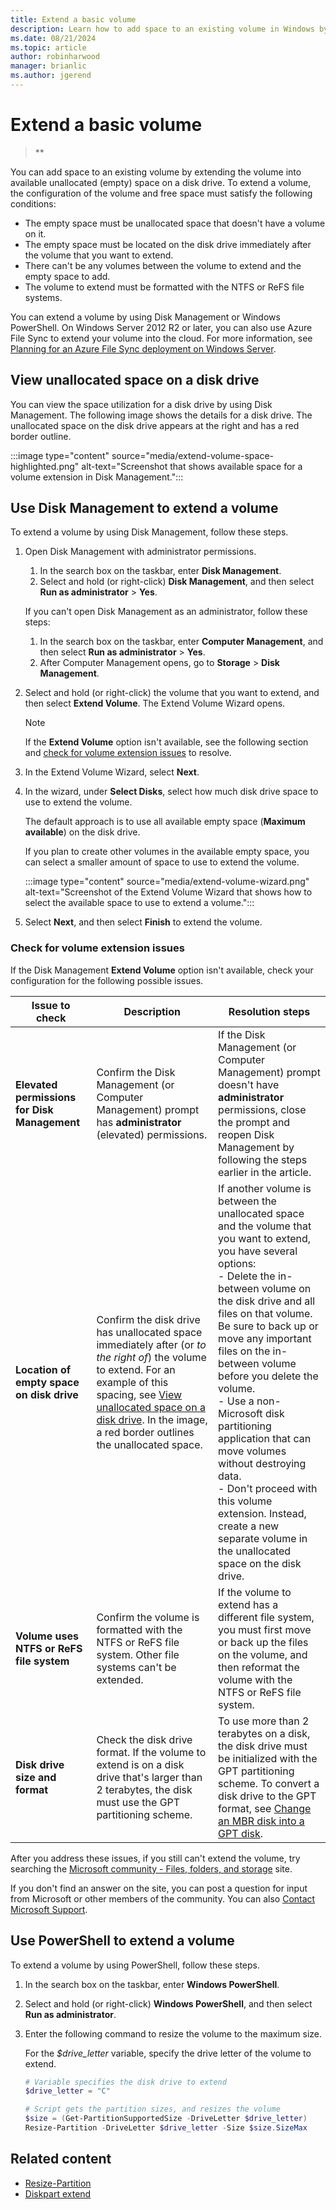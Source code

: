 ```yaml
---
title: Extend a basic volume
description: Learn how to add space to an existing volume in Windows by extending the volume into available unallocated (empty) space on a disk drive.
ms.date: 08/21/2024
ms.topic: article
author: robinharwood
manager: brianlic
ms.author: jgerend
---
```


# Extend a basic volume

> **

You can add space to an existing volume by extending the volume into available unallocated (empty) space on a disk drive. To extend a volume, the configuration of the volume and free space must satisfy the following conditions:

- The empty space must be unallocated space that doesn't have a volume on it.
- The empty space must be located on the disk drive immediately after the volume that you want to extend.
- There can't be any volumes between the volume to extend and the empty space to add.
- The volume to extend must be formatted with the NTFS or ReFS file systems.

You can extend a volume by using Disk Management or Windows PowerShell. On Windows Server 2012 R2 or later, you can also use Azure File Sync to extend your volume into the cloud. For more information, see [Planning for an Azure File Sync deployment on Windows Server](/azure/storage/files/storage-sync-files-planning).

## View unallocated space on a disk drive

You can view the space utilization for a disk drive by using Disk Management. The following image shows the details for a disk drive. The unallocated space on the disk drive appears at the right and has a red border outline.

:::image type="content" source="media/extend-volume-space-highlighted.png" alt-text="Screenshot that shows available space for a volume extension in Disk Management.":::

## Use Disk Management to extend a volume

To extend a volume by using Disk Management, follow these steps.

1. Open Disk Management with administrator permissions.

   1. In the search box on the taskbar, enter **Disk Management**.
   1. Select and hold (or right-click) **Disk Management**, and then select **Run as administrator** > **Yes**.
   
   If you can't open Disk Management as an administrator, follow these steps:
   
   1. In the search box on the taskbar, enter **Computer Management**, and then select **Run as administrator** > **Yes**.
   1. After Computer Management opens, go to **Storage** > **Disk Management**.

1. Select and hold (or right-click) the volume that you want to extend, and then select **Extend Volume**. The Extend Volume Wizard opens.

   > [!Note]
   > If the **Extend Volume** option isn't available, see the following section and [check for volume extension issues](#check-for-volume-extension-issues) to resolve.

1. In the Extend Volume Wizard, select **Next**.

1. In the wizard, under **Select Disks**, select how much disk drive space to use to extend the volume.

   The default approach is to use all available empty space (**Maximum available**) on the disk drive. 
   
   If you plan to create other volumes in the available empty space, you can select a smaller amount of space to use to extend the volume.

   :::image type="content" source="media/extend-volume-wizard.png" alt-text="Screenshot of the Extend Volume Wizard that shows how to select the available space to use to extend a volume.":::

1. Select **Next**, and then select **Finish** to extend the volume.

### Check for volume extension issues

If the Disk Management **Extend Volume** option isn't available, check your configuration for the following possible issues.

| Issue to check | Description | Resolution steps |
| --- | --- | --- |
| **Elevated permissions for Disk Management** | Confirm the Disk Management (or Computer Management) prompt has **administrator** (elevated) permissions. | If the Disk Management (or Computer Management) prompt doesn't have **administrator** permissions, close the prompt and reopen Disk Management by following the steps earlier in the article. |
| **Location of empty space on disk drive** | Confirm the disk drive has unallocated space immediately after (or _to the right of_) the volume to extend. For an example of this spacing, see [View unallocated space on a disk drive](#view-unallocated-space-on-a-disk-drive). In the image, a red border outlines the unallocated space. | If another volume is between the unallocated space and the volume that you want to extend, you have several options: <br> - Delete the in-between volume on the disk drive and all files on that volume. Be sure to back up or move any important files on the in-between volume before you delete the volume. <br> - Use a non-Microsoft disk partitioning application that can move volumes without destroying data. <br> - Don't proceed with this volume extension. Instead, create a new separate volume in the unallocated space on the disk drive. |
| **Volume uses NTFS or ReFS file system** | Confirm the volume is formatted with the NTFS or ReFS file system. Other file systems can't be extended. | If the volume to extend has a different file system, you must first move or back up the files on the volume, and then reformat the volume with the NTFS or ReFS file system. |
| **Disk drive size and format** | Check the disk drive format. If the volume to extend is on a disk drive that's larger than 2 terabytes, the disk must use the GPT partitioning scheme. | To use more than 2 terabytes on a disk, the disk drive must be initialized with the GPT partitioning scheme. To convert a disk drive to the GPT format, see [Change an MBR disk into a GPT disk](change-an-mbr-disk-into-a-gpt-disk.md). |
    
After you address these issues, if you still can't extend the volume, try searching the [Microsoft community - Files, folders, and storage](https://answers.microsoft.com/en-us/windows/forum/windows_10-files) site.

If you don't find an answer on the site, you can post a question for input from Microsoft or other members of the community. You can also [Contact Microsoft Support](https://support.microsoft.com/contactus/).

## Use PowerShell to extend a volume

To extend a volume by using PowerShell, follow these steps.

1. In the search box on the taskbar, enter **Windows PowerShell**.

1. Select and hold (or right-click) **Windows PowerShell**, and then select **Run as administrator**.

1. Enter the following command to resize the volume to the maximum size.

   For the *$drive_letter* variable, specify the drive letter of the volume to extend. 

   ```PowerShell
   # Variable specifies the disk drive to extend
   $drive_letter = "C"

   # Script gets the partition sizes, and resizes the volume
   $size = (Get-PartitionSupportedSize -DriveLetter $drive_letter)
   Resize-Partition -DriveLetter $drive_letter -Size $size.SizeMax
   ```

## Related content

- [Resize-Partition](/powershell/module/storage/resize-partition)
- [Diskpart extend](../../administration/windows-commands/extend.md)
